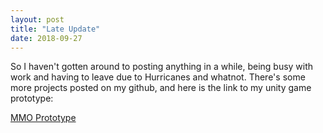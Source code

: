 ```yaml
---
layout: post
title: "Late Update"
date: 2018-09-27
---
```


<p> So I haven't gotten around to posting anything in a while, being busy with work and having to leave due to Hurricanes and whatnot.
There's some more projects posted on my github, and here is the link to my unity game prototype: </p>
<a href="https://uploadfiles.io/86bd6"> MMO Prototype </a>
